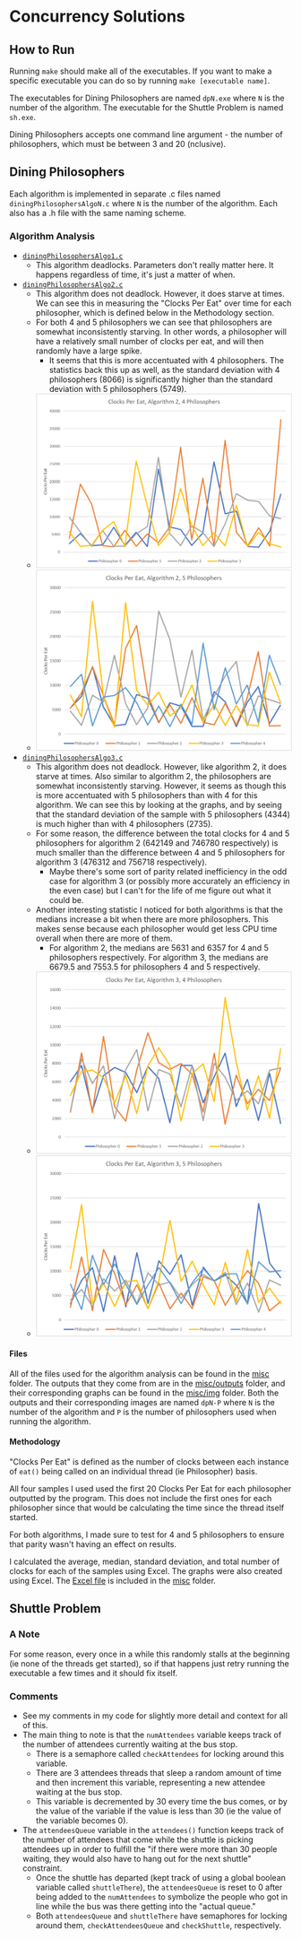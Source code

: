 # Concurrency Solutions
## How to Run
Running `make` should make all of the executables. If you want to make a specific executable you can do so by running `make [executable name]`.

The executables for Dining Philosophers are named `dpN.exe` where `N` is the number of the algorithm. The executable for the Shuttle Problem is named `sh.exe`.

Dining Philosophers accepts one command line argument - the number of philosophers, which must be between 3 and 20 (nclusive).

## Dining Philosophers
Each algorithm is implemented in separate .c files named `diningPhilosophersAlgoN.c` where `N` is the number of the algorithm. Each also has a .h file with the same naming scheme.

### Algorithm Analysis
- [`diningPhilosophersAlgo1.c`](diningPhilosophersAlgo1.c)
    - This algorithm deadlocks. Parameters don't really matter here. It happens regardless of time, it's just a matter of when.
- [`diningPhilosophersAlgo2.c`](diningPhilosophersAlgo2.c)
    - This algorithm does not deadlock. However, it does starve at times. We can see this in measuring the "Clocks Per Eat" over time for each philosopher, which is defined below in the Methodology section. 
    - For both 4 and 5 philosophers we can see that philosophers are somewhat inconsistently starving. In other words, a philosopher will have a relatively small number of clocks per eat, and will then randomly have a large spike. 
        - It seems that this is more accentuated with 4 philosophers. The statistics back this up as well, as the standard deviation with 4 philosophers (8066) is significantly higher than the standard deviation with 5 philosophers (5749). 
    - ![dp2-4](misc/img/dp2-4.png) 
    - ![dp2-5](misc/img/dp2-5.png) 
- [`diningPhilosophersAlgo3.c`](diningPhilosophersAlgo3.c)
    - This algorithm does not deadlock. However, like algorithm 2, it does starve at times. Also similar to algorithm 2, the philosophers are somewhat inconsistently starving. However, it seems as though this is more accentuated with 5 philosophers than with 4 for this algorithm. We can see this by looking at the graphs, and by seeing that the standard deviation of the sample with 5 philosophers (4344) is much higher than with 4 philosophers (2735).
    - For some reason, the difference between the total clocks for 4 and 5 philosophers for algorithm 2 (642149 and 746780 respectively) is much smaller than the difference between 4 and 5 philosophers for algorithm 3 (476312 and 756718 respectively).
        - Maybe there's some sort of parity related inefficiency in the odd case for algorithm 3 (or possibly more accurately an efficiency in the even case) but I can't for the life of me figure out what it could be.
    - Another interesting statistic I noticed for both algorithms is that the medians increase a bit when there are more philosophers. This makes sense because each philosopher would get less CPU time overall when there are more of them.
        - For algorithm 2, the medians are 5631 and 6357 for 4 and 5 philosophers respectively. For algorithm 3, the medians are 6679.5 and 7553.5 for philosophers 4 and 5 respectively. 
    - ![dp3-4](misc/img/dp3-4.png) 
    - ![dp3-5](misc/img/dp3-5.png) 

#### Files
All of the files used for the algorithm analysis can be found in the [misc](misc/) folder. The outputs that they come from are in the [misc/outputs](misc/outputs/) folder, and their corresponding graphs can be found in the [misc/img](misc/img/) folder. Both the outputs and their corresponding images are named `dpN-P` where `N` is the number of the algorithm and `P` is the number of philosophers used when running the algorithm.

#### Methodology
"Clocks Per Eat" is defined as the number of clocks between each instance of `eat()` being called on an individual thread (ie Philosopher) basis.

All four samples I used used the first 20 Clocks Per Eat for each philosopher outputted by the program. This does not include the first ones for each philosopher since that would be calculating the time since the thread itself started.

For both algorithms, I made sure to test for 4 and 5 philosophers to ensure that parity wasn't having an effect on results.

I calculated the average, median, standard deviation, and total number of clocks for each of the samples using Excel. The graphs were also created using Excel. The [Excel file](misc/Graphs.xlsx) is included in the [misc](misc/) folder.

## Shuttle Problem
### A Note
For some reason, every once in a while this randomly stalls at the beginning (ie none of the threads get started), so if that happens just retry running the executable a few times and it should fix itself.

### Comments
- See my comments in my code for slightly more detail and context for all of this.
- The main thing to note is that the `numAttendees` variable keeps track of the number of attendees currently waiting at the bus stop. 
    - There is a semaphore called `checkAttendees` for locking around this variable. 
    - There are 3 attendees threads that sleep a random amount of time and then increment this variable, representing a new attendee waiting at the bus stop. 
    - This variable is decremented by 30 every time the bus comes, or by the value of the variable if the value is less than 30 (ie the value of the variable becomes 0).
- The `attendeesQueue` variable in the `attendees()` function keeps track of the number of attendees that come while the shuttle is picking attendees up in order to fulfill the "if there were more than 30 people waiting, they would also have to hang out for the next shuttle" constraint. 
    - Once the shuttle has departed (kept track of using a global boolean variable called `shuttleThere`), the `attendeesQueue` is reset to 0 after being added to the `numAttendees` to symbolize the people who got in line while the bus was there getting into the "actual queue." 
    - Both `attendeesQueue` and `shuttleThere` have semaphores for locking around them, `checkAttendeesQueue` and `checkShuttle`, respectively.
